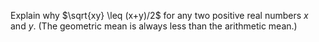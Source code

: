 Explain why $`\sqrt{xy} \leq (x+y)/2`$ for any two positive real numbers $`x`$ and $`y`$. (The geometric mean is always less than the arithmetic mean.)